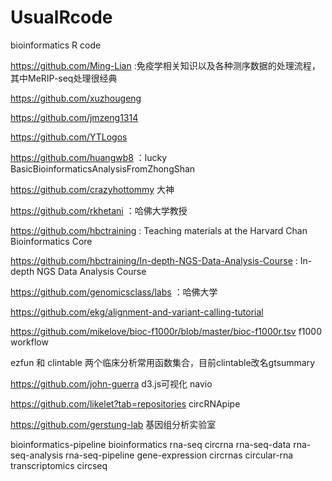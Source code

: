 # UsualRcode
bioinformatics R code

https://github.com/Ming-Lian :免疫学相关知识以及各种测序数据的处理流程，其中MeRIP-seq处理很经典

https://github.com/xuzhougeng

https://github.com/jmzeng1314

https://github.com/YTLogos

https://github.com/huangwb8 ：lucky BasicBioinformaticsAnalysisFromZhongShan

https://github.com/crazyhottommy  大神

https://github.com/rkhetani ：哈佛大学教授

https://github.com/hbctraining : Teaching materials at the Harvard Chan Bioinformatics Core

https://github.com/hbctraining/In-depth-NGS-Data-Analysis-Course : In-depth NGS Data Analysis Course

https://github.com/genomicsclass/labs ：哈佛大学

https://github.com/ekg/alignment-and-variant-calling-tutorial

https://github.com/mikelove/bioc-f1000r/blob/master/bioc-f1000r.tsv  f1000 workflow

ezfun 和 clintable 两个临床分析常用函数集合，目前clintable改名gtsummary

https://github.com/john-guerra d3.js可视化 navio

https://github.com/likelet?tab=repositories circRNApipe

https://github.com/gerstung-lab 基因组分析实验室

bioinformatics-pipeline bioinformatics rna-seq circrna rna-seq-data rna-seq-analysis rna-seq-pipeline gene-expression circrnas circular-rna transcriptomics circseq
